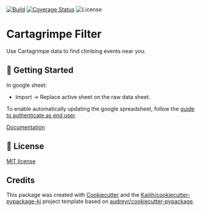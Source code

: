 [![Build][github-ci-image]][github-ci-link]
[![Coverage Status][codecov-image]][codecov-link]
![License][license-image]

# Cartagrimpe Filter

Use Cartagrimpe data to find climbing events near you.

## 🏃 Getting Started

In google sheet:

- Import -> Replace active sheet on the raw data sheet.

To enable automatically updating the google spreadsheet, follow the [guide to authenticate as end user](https://docs.gspread.org/en/latest/oauth2.html#for-end-users-using-oauth-client-id).

[Documentation](https://cartagrimpe-filter.readthedocs.io)

<!-- ## 📔 Citation -->

## 🧾 License

[MIT license](LICENSE)

<!-- ## 🤝 Contributing -->

## Credits <!-- omit from toc -->

This package was created with [Cookiecutter](https://github.com/audreyr/cookiecutter) and the [Kajiih/cookiecutter-pypackage-kj](https://github.com/Kajiih/cookiecutter-pypackage-kj) project template based on  [audreyr/cookiecutter-pypackage](https://github.com/audreyr/cookiecutter-pypackage).

<!-- Links -->
[github-ci-image]: https://github.com/Kajiih/cartagrimpe_filter/actions/workflows/build.yml/badge.svg?branch=main
[github-ci-link]: https://github.com/Kajiih/cartagrimpe_filter/actions?query=workflow%3Abuild+branch%3Amain

[codecov-image]: https://img.shields.io/codecov/c/github/Kajiih/cartagrimpe_filter/main.svg?logo=codecov&logoColor=aaaaaa&labelColor=333333
[codecov-link]: https://codecov.io/github/Kajiih/cartagrimpe_filter

[license-image]: https://img.shields.io/badge/license-MIT_license-blue.svg?labelColor=333333
